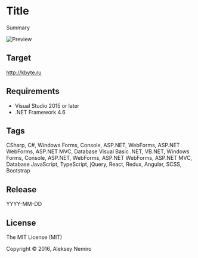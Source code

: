 ﻿# Title

Summary

![Preview](preview.png)

## Target

http://kbyte.ru

## Requirements

* Visual Studio 2015 or later
* .NET Framework 4.6

## Tags 

CSharp, C#, Windows Forms, Console, ASP.NET, WebForms, ASP.NET WebForms, ASP.NET MVC, Database
Visual Basic .NET, VB.NET, Windows Forms, Console, ASP.NET, WebForms, ASP.NET WebForms, ASP.NET MVC, Database
JavaScript, TypeScript, jQuery, React, Redux, Angular, SCSS, Bootstrap

## Release

YYYY-MM-DD

## License

The MIT License (MIT)

Copyright © 2016, Aleksey Nemiro